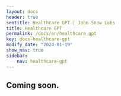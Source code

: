 ```yaml
---
layout: docs
header: true
seotitle: Healthcare GPT | John Snow Labs
title: Healthcare GPT
permalink: /docs/en/healthcare_gpt
key: docs-healthcare-gpt
modify_date: "2024-01-19"
show_nav: true
sidebar:
    nav: healthcare-gpt
---
```


<div class="h3-box" markdown="1">

## Coming soon.

</div>